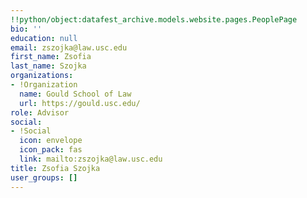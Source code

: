 ```yaml
---
!!python/object:datafest_archive.models.website.pages.PeoplePage
bio: ''
education: null
email: zszojka@law.usc.edu
first_name: Zsofia
last_name: Szojka
organizations:
- !Organization
  name: Gould School of Law
  url: https://gould.usc.edu/
role: Advisor
social:
- !Social
  icon: envelope
  icon_pack: fas
  link: mailto:zszojka@law.usc.edu
title: Zsofia Szojka
user_groups: []
---
```


